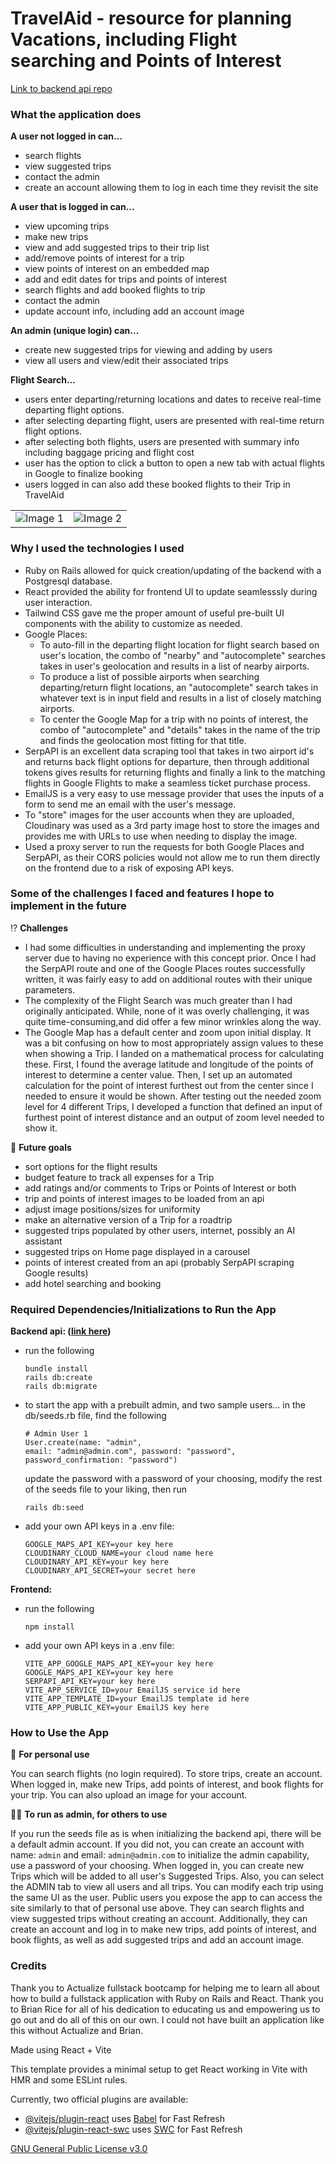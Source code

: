 # TravelAid - resource for planning Vacations, including Flight searching and Points of Interest
[Link to backend api repo](https://github.com/justinmmorgan21/vacation-planner-api)
### What the application does

**A user not logged in can...**
- search flights
- view suggested trips
- contact the admin
- create an account allowing them to log in each time they revisit the site

**A user that is logged in can...**
- view upcoming trips
- make new trips
- view and add suggested trips to their trip list
- add/remove points of interest for a trip
- view points of interest on an embedded map
- add and edit dates for trips and points of interest
- search flights and add booked flights to trip
- contact the admin
- update account info, including add an account image

**An admin (unique login) can...**
- create new suggested trips for viewing and adding by users
- view all users and view/edit their associated trips

**Flight Search...**
- users enter departing/returning locations and dates to receive real-time departing flight options.
- after selecting departing flight, users are presented with real-time return flight options.
- after selecting both flights, users are presented with summary info including baggage pricing and flight cost
- user has the option to click a button to open a new tab with actual flights in Google to finalize booking
- users logged in can also add these booked flights to their Trip in TravelAid

<table>
  <tr>
    <td><img src="https://github.com/user-attachments/assets/f18f09cd-5ca6-4477-bc5c-9b20b7bb9392" alt="Image 1" /></td>
    <td><img src="https://github.com/user-attachments/assets/59d30e58-be9f-4a64-a632-a263f66410ad" alt="Image 2" /></td>
  </tr>
</table>

### Why I used the technologies I used

- Ruby on Rails allowed for quick creation/updating of the backend with a Postgresql database.
- React provided the ability for frontend UI to update seamlesssly during user interaction.
- Tailwind CSS gave me the proper amount of useful pre-built UI components with the ability to customize as needed.
- Google Places:
  - To auto-fill in the departing flight location for flight search based on user's location, the combo of "nearby" and "autocomplete" searches takes in user's geolocation and results in a list of nearby airports.
  - To produce a list of possible airports when searching departing/return flight locations, an "autocomplete" search takes in whatever text is in input field and results in a list of closely matching airports.
  - To center the Google Map for a trip with no points of interest, the combo of "autocomplete" and "details" takes in the name of the trip and finds the geolocation most fitting for that title.
- SerpAPI is an excellent data scraping tool that takes in two airport id's and returns back flight options for departure, then through additional tokens gives results for returning flights and finally a link to the matching flights in Google Flights to make a seamless ticket purchase process.
- EmailJS is a very easy to use message provider that uses the inputs of a form to send me an email with the user's message.
- To "store" images for the user accounts when they are uploaded, Cloudinary was used as a 3rd party image host to store the images and provides me with URLs to use when needing to display the image.
- Used a proxy server to run the requests for both Google Places and SerpAPI, as their CORS policies would not allow me to run them directly on the frontend due to a risk of exposing API keys.

### Some of the challenges I faced and features I hope to implement in the future

:interrobang: **Challenges**
- I had some difficulties in understanding and implementing the proxy server due to having no experience with this concept prior. Once I had the SerpAPI route and one of the Google Places routes successfully written, it was fairly easy to add on additional routes with their unique parameters.
- The complexity of the Flight Search was much greater than I had originally anticipated. While, none of it was overly challenging, it was quite time-consuming,and did offer a few minor wrinkles along the way.
- The Google Map has a default center and zoom upon initial display. It was a bit confusing on how to most appropriately assign values to these when showing a Trip. I landed on a mathematical process for calculating these. First, I found the average latitude and longitude of the points of interest to determine a center value. Then, I set up an automated calculation for the point of interest furthest out from the center since I needed to ensure it would be shown. After testing out the needed zoom level for 4 different Trips, I developed a function that defined an input of furthest point of interest distance and an output of zoom level needed to show it.

:dart: **Future goals** 
- sort options for the flight results
- budget feature to track all expenses for a Trip
- add ratings and/or comments to Trips or Points of Interest or both
- trip and points of interest images to be loaded from an api
- adjust image positions/sizes for uniformity
- make an alternative version of a Trip for a roadtrip
- suggested trips populated by other users, internet, possibly an AI assistant
- suggested trips on Home page displayed in a carousel
- points of interest created from an api (probably SerpAPI scraping Google results)
- add hotel searching and booking

### Required Dependencies/Initializations to Run the App

**Backend api: ([link here](https://github.com/justinmmorgan21/travelaid-api))**
- run the following
  ```
  bundle install
  rails db:create
  rails db:migrate
  ```
- to start the app with a prebuilt admin, and two sample users...
  in the db/seeds.rb file, find the following
  ```
  # Admin User 1
  User.create(name: "admin",
  email: "admin@admin.com", password: "password", password_confirmation: "password")
  ```
  update the password with a password of your choosing,
  modify the rest of the seeds file to your liking, then run
  ```
  rails db:seed
  ```
- add your own API keys in a .env file:
  ```
  GOOGLE_MAPS_API_KEY=your key here
  CLOUDINARY_CLOUD_NAME=your cloud name here
  CLOUDINARY_API_KEY=your key here
  CLOUDINARY_API_SECRET=your secret here
  ```
  
**Frontend:**
- run the following
  ```
  npm install
  ```
- add your own API keys in a .env file:
  ```
  VITE_APP_GOOGLE_MAPS_API_KEY=your key here
  GOOGLE_MAPS_API_KEY=your key here
  SERPAPI_API_KEY=your key here
  VITE_APP_SERVICE_ID=your EmailJS service id here
  VITE_APP_TEMPLATE_ID=your EmailJS template id here
  VITE_APP_PUBLIC_KEY=your EmailJS key here
  ```
  
### How to Use the App

:bust_in_silhouette: **For personal use**

You can search flights (no login required). To store trips, create an account. When logged in, make new Trips, add points of interest, and book flights for your trip. You can also upload an image for your account.

:busts_in_silhouette::busts_in_silhouette: **To run as admin, for others to use**

If you run the seeds file as is when initializing the backend api, there will be a default admin account. If you did not, you can create an account with name: `admin` and email: `admin@admin.com` to initialize the admin capability, use a password of your choosing. When logged in, you can create new Trips which will be added to all user's Suggested Trips. Also, you can select the ADMIN tab to view all users and all trips. You can modify each trip using the same UI as the user.
Public users you expose the app to can access the site similarly to that of personal use above. They can search flights and view suggested trips without creating an account. Additionally, they can create an account and log in to make new trips, add points of interest, and book flights, as well as add suggested trips and add an account image.

### Credits

Thank you to Actualize fullstack bootcamp for helping me to learn all about how to build a fullstack application with Ruby on Rails and React. Thank you to Brian Rice for all of his dedication to educating us and empowering us to go out and do all of this on our own. I could not have built an application like this without Actualize and Brian.

Made using
React + Vite

This template provides a minimal setup to get React working in Vite with HMR and some ESLint rules.

Currently, two official plugins are available:

- [@vitejs/plugin-react](https://github.com/vitejs/vite-plugin-react/blob/main/packages/plugin-react/README.md) uses [Babel](https://babeljs.io/) for Fast Refresh
- [@vitejs/plugin-react-swc](https://github.com/vitejs/vite-plugin-react-swc) uses [SWC](https://swc.rs/) for Fast Refresh

[GNU General Public License v3.0](LICENSE)
